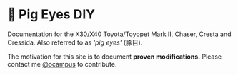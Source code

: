 # :pig: Pig Eyes DIY

Documentation for the X30/X40 Toyota/Toyopet Mark II, Chaser, Cresta and Cressida. Also referred to as _'pig eyes'_ (豚目).

The motivation for this site is to document **proven modifications.** Please contact me [@ocampus](https://www.instagram.com/ocampus/) to contribute.
